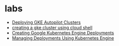# labs  
- [Deploying GKE Autopilot Clusters](https://www.cloudskillsboost.google/paths/11/course_templates/2/labs/562180)
- [creating a gke cluster using cloud shell](https://www.cloudskillsboost.google/paths/11/course_templates/2/labs/562186
)  
- [Creating Google Kubernetes Engine Deployments](https://www.cloudskillsboost.google/paths/76/course_templates/34/labs/559711)
- [Managing Deployments Using Kubernetes Engine](https://www.cloudskillsboost.google/course_templates/783/labs/558270)
